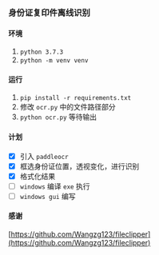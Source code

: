 ### 身份证复印件离线识别

#### 环境
1. `python 3.7.3`
2. `python -m venv venv`
#### 运行
1. `pip install -r requirements.txt`
2. 修改 `ocr.py` 中的文件路径部分
3. `python ocr.py` 等待输出

#### 计划
- [x] 引入 `paddleocr`
- [x] 框选身份证位置，透视变化，进行识别
- [x] 格式化结果
- [ ] `windows` 编译 `exe` 执行
- [ ] `windows gui` 编写

#### 感谢
[https://github.com/Wangzg123/fileclipper](https://github.com/Wangzg123/fileclipper)
